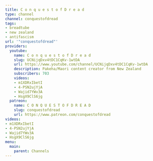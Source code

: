 ```yaml
---
title: C o n q u e s t o f D r e a d
type: channel
channel: conquestofdread
tags:
- breadtube
- new zealand
- antifascism
url: '"conquestofdread"'
providers:
  youtube:
    name: C o n q u e s t o f D r e a d
    slug: UCNijqDxv4tDC1CqKv-1wtDA
    url: https://www.youtube.com/channel/UCNijqDxv4tDC1CqKv-1wtDA
    description: Pakeha/Maori content creator from New Zealand
    subscribers: 703
    videos:
    - m1XDRxIbetI
    - 4-PSN2ujYjA
    - Wajid7YWv3A
    - HsgX9ClS6jg
  patreon:
    name: C O N Q U E S T O F D R E A D
    slug: conquestofdread
    url: https://www.patreon.com/conquestofdread
videos:
- m1XDRxIbetI
- 4-PSN2ujYjA
- Wajid7YWv3A
- HsgX9ClS6jg
menu:
  main:
    parent: Channels
---
```

